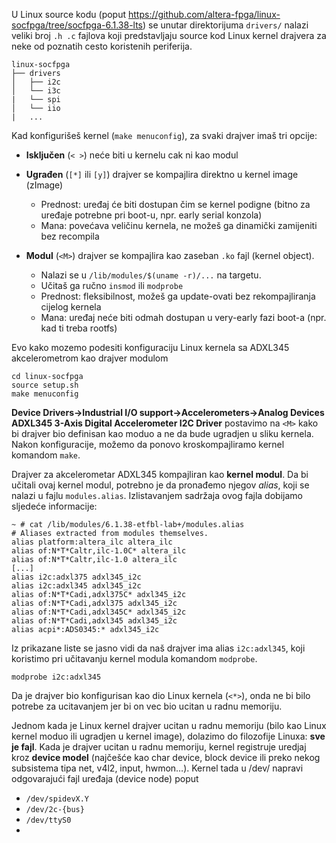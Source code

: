 U Linux source kodu (poput https://github.com/altera-fpga/linux-socfpga/tree/socfpga-6.1.38-lts) se unutar direktorijuma `drivers/` nalazi veliki broj `.h .c` fajlova koji predstavljaju 
source kod Linux kernel drajvera za neke od poznatih cesto koristenih periferija.
```
linux-socfpga
├── drivers
│   ├── i2c
│   └── i3c
|   └── spi
│   └── iio
|   ...
```

Kad konfigurišeš kernel (`make menuconfig`), za svaki drajver imaš tri opcije:
- **Isključen** (`< >`)  neće biti u kernelu cak ni kao modul

- **Ugrađen** (`[*]` ili `[y]`)  drajver se kompajlira direktno u kernel image (zImage)
    - Prednost: uređaj će biti dostupan čim se kernel podigne (bitno za uređaje potrebne pri boot-u, npr. early serial konzola)
    - Mana: povećava veličinu kernela, ne možeš ga dinamički zamijeniti bez recompila

- **Modul** (`<M>`) drajver se kompajlira kao zaseban `.ko` fajl (kernel object).
   - Nalazi se u `/lib/modules/$(uname -r)/...` na targetu.
   - Učitaš ga ručno `insmod` ili `modprobe`
   - Prednost: fleksibilnost, možeš ga update-ovati bez rekompajliranja cijelog kernela
   - Mana: uređaj neće biti odmah dostupan u very-early fazi boot-a (npr. kad ti treba rootfs)


Evo kako mozemo podesiti konfiguraciju Linux kernela sa ADXL345 akcelerometrom kao drajver modulom
```
cd linux-socfpga
source setup.sh
make menuconfig
```
**Device Drivers→Industrial I/O support→Accelerometers→Analog Devices ADXL345 3-Axis Digital Accelerometer I2C Driver** postavimo na `<M>` kako bi drajver bio definisan
kao moduo a ne da bude ugradjen u sliku kernela.
Nakon konfiguracije, možemo da ponovo kroskompajliramo kernel komandom `make`.

Drajver za akcelerometar ADXL345 kompajliran kao **kernel modul**. Da bi učitali ovaj kernel modul, potrebno je da pronađemo njegov *alias*, koji se nalazi u fajlu `modules.alias`. Izlistavanjem sadržaja ovog fajla dobijamo sljedeće informacije:
```
~ # cat /lib/modules/6.1.38-etfbl-lab+/modules.alias
# Aliases extracted from modules themselves.
alias platform:altera_ilc altera_ilc
alias of:N*T*Caltr,ilc-1.0C* altera_ilc
alias of:N*T*Caltr,ilc-1.0 altera_ilc
[...]
alias i2c:adxl375 adxl345_i2c
alias i2c:adxl345 adxl345_i2c
alias of:N*T*Cadi,adxl375C* adxl345_i2c
alias of:N*T*Cadi,adxl375 adxl345_i2c
alias of:N*T*Cadi,adxl345C* adxl345_i2c
alias of:N*T*Cadi,adxl345 adxl345_i2c
alias acpi*:ADS0345:* adxl345_i2c
```
Iz prikazane liste se jasno vidi da naš drajver ima alias `i2c:adxl345`, koji koristimo pri učitavanju kernel modula komandom `modprobe`.
```
modprobe i2c:adxl345
```
Da je drajver bio konfigurisan kao dio Linux kernela (`<*>`), onda ne bi bilo potrebe za ucitavanjem jer bi on vec bio ucitan u radnu memoriju.


Jednom kada je Linux kernel drajver ucitan u radnu memoriju (bilo kao Linux kernel moduo ili ugradjen u kernel image), dolazimo do filozofije Linuxa: **sve je fajl**.
Kada je drajver ucitan u radnu memoriju, kernel registruje uredjaj kroz **device model** (najčešće kao char device, block device ili preko nekog subsistema tipa net, v4l2, input, hwmon…). Kernel tada u /dev/ napravi odgovarajući fajl uređaja (device node) poput
- `/dev/spidevX.Y`
- `/dev/2c-{bus}`
- `/dev/ttyS0`
- 

